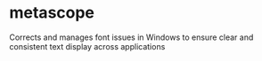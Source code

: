 # metascope
Corrects and manages font issues in Windows to ensure clear and consistent text display across applications
